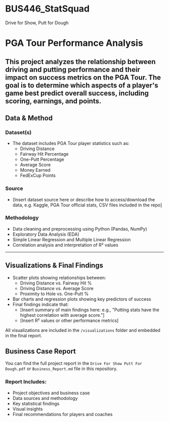 # BUS446_StatSquad
Drive for Show, Putt for Dough
# PGA Tour Performance Analysis

This project analyzes the relationship between driving and putting performance and their impact on success metrics on the PGA Tour. The goal is to determine which aspects of a player's game best predict overall success, including scoring, earnings, and points.
---
## Data & Method

### Dataset(s)
- The dataset includes PGA Tour player statistics such as:
  - Driving Distance
  - Fairway Hit Percentage
  - One-Putt Percentage
  - Average Score
  - Money Earned
  - FedExCup Points

### Source
- [Insert dataset source here or describe how to access/download the data, e.g. Kaggle, PGA Tour official stats, CSV files included in the repo]

### Methodology
- Data cleaning and preprocessing using Python (Pandas, NumPy)
- Exploratory Data Analysis (EDA)
- Simple Linear Regression and Multiple Linear Regression
- Correlation analysis and interpretation of R² values
---
## Visualizations & Final Findings
- Scatter plots showing relationships between:
  - Driving Distance vs. Fairway Hit %
  - Driving Distance vs. Average Score
  - Proximity to Hole vs. One-Putt %
- Bar charts and regression plots showing key predictors of success
- Final findings indicate that:
  - [Insert summary of main findings here: e.g., "Putting stats have the highest correlation with average score."]
  - [Insert R² values or other performance metrics]

All visualizations are included in the `/visualizations` folder and embedded in the final report.

## Business Case Report

You can find the full project report in the `Drive For Show Putt For Dough.pdf` or `Business_Report.md` file in this repository.

### Report Includes:
- Project objectives and business case
- Data sources and methodology
- Key statistical findings
- Visual insights
- Final recommendations for players and coaches
